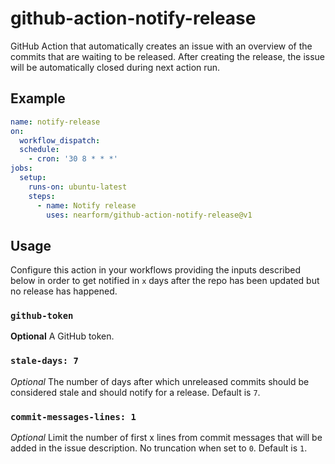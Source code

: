 # github-action-notify-release

GitHub Action that automatically creates an issue with an overview of the commits that are waiting to be released. After creating the release, the issue will be automatically closed during next action run.

## Example

```yaml
name: notify-release
on:
  workflow_dispatch:
  schedule:
    - cron: '30 8 * * *'
jobs:
  setup:
    runs-on: ubuntu-latest
    steps:
      - name: Notify release
        uses: nearform/github-action-notify-release@v1
```

## Usage

Configure this action in your workflows providing the inputs described below in order to get notified in `x` days after the repo has been updated but no release has happened.

### `github-token`
**Optional** A GitHub token.

### `stale-days: 7`
_Optional_ The number of days after which unreleased commits should be considered stale and should notify for a release. Default is `7`.

### `commit-messages-lines: 1`
_Optional_ Limit the number of first x lines from commit messages that will be added in the issue description. No truncation when set to `0`. Default is `1`.
